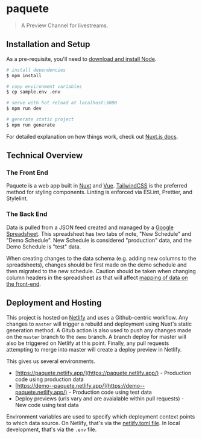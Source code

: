 # paquete

> A Preview Channel for livestreams.

## Installation and Setup

As a pre-requisite, you'll need to [download and install Node](https://nodejs.org/en/).

```bash
# install dependencies
$ npm install

# copy environment variables
$ cp sample.env .env

# serve with hot reload at localhost:3000
$ npm run dev

# generate static project
$ npm run generate
```

For detailed explanation on how things work, check out [Nuxt.js docs](https://nuxtjs.org).

## Technical Overview

### The Front End

Paquete is a web app built in [Nuxt](https://nuxtjs.org/) and [Vue](https://vuejs.org/). [TailwindCSS](https://tailwindcss.com/) is the preferred method for styling components. Linting is enforced via ESLint, Prettier, and Stylelint.

### The Back End

Data is pulled from a JSON feed created and managed by a [Google Spreadsheet](https://docs.google.com/spreadsheets/d/1D5JBmEg1teTHy43Gu0lJqlTJCp_T3lmHljAO5l_tEwk/edit#gid=941579403). This spreadsheet has two tabs of note, "New Schedule" and "Demo Schedule". New Schedule is considered "production" data, and the Demo Schedule is "test" data.

When creating changes to the data schema (e.g. adding new columns to the spreadsheets), changes should be first made on the demo schedule and then migrated to the new schedule. Caution should be taken when changing column headers in the spreadsheet as that will affect [mapping of data on the front-end](https://github.com/exafox/paquete/blob/master/services/api.js).

## Deployment and Hosting

This project is hosted on [Netlify](https://www.netlify.com/) and uses a Github-centric workflow. Any changes to `master` will trigger a rebuild and deployment using Nuxt's static generation method. A Gitub action is also used to push any changes made on the `master` branch to the `demo` branch. A branch deploy for master will also be triggered on Netlify at this point. Finally, any pull requests attempting to merge into master will create a deploy preview in Netlify.

This gives us several environments.

- [https://paquete.netlify.app/](https://paquete.netlify.app/) - Production code using production data
- [https://demo--paquete.netlify.app/](https://demo--paquete.netlify.app/) - Production code using test data
- Deploy previews (urls vary and are avaialable within pull requests) - New code using test data

Environment variables are used to specify which deployment context points to which data source. On Netlify, that's via the [netlify.toml file](https://github.com/exafox/paquete/blob/master/netlify.toml). In local development, that's via the `.env` file.
